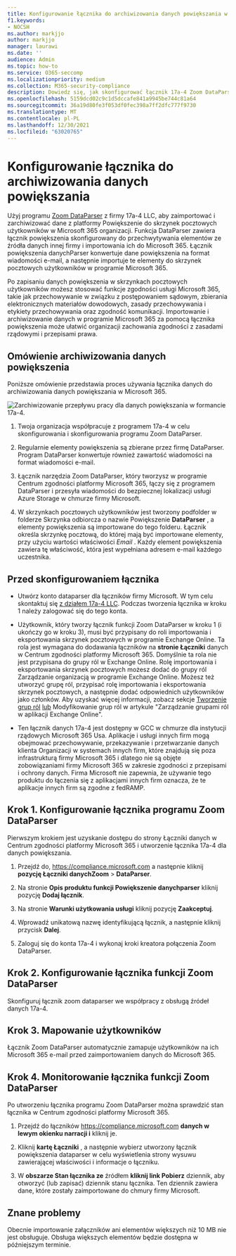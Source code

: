 ```yaml
---
title: Konfigurowanie łącznika do archiwizowania danych powiększania w Microsoft 365
f1.keywords:
- NOCSH
ms.author: markjjo
author: markjjo
manager: laurawi
ms.date: ''
audience: Admin
ms.topic: how-to
ms.service: O365-seccomp
ms.localizationpriority: medium
ms.collection: M365-security-compliance
description: Dowiedz się, jak skonfigurować łącznik 17a-4 Zoom DataParser i używać go do importowania i archiwizowania danych powiększania w programie Microsoft 365.
ms.openlocfilehash: 5159dcd02c9c1d5dccafe841a9945be744c81a64
ms.sourcegitcommit: 36a19d80fe3f053df0fec398a7ff2dfc777f9730
ms.translationtype: MT
ms.contentlocale: pl-PL
ms.lasthandoff: 12/30/2021
ms.locfileid: "63020765"
---
```

# <a name="set-up-a-connector-to-archive-zoom-data"></a>Konfigurowanie łącznika do archiwizowania danych powiększania

Użyj programu [Zoom DataParser](https://www.17a-4.com/dataparser/) z firmy 17a-4 LLC, aby zaimportować i zarchiwizować dane z platformy Powiększenie do skrzynek pocztowych użytkowników w Microsoft 365 organizacji. Funkcja DataParser zawiera łącznik powiększenia skonfigurowany do przechwytywania elementów ze źródła danych innej firmy i importowania ich do Microsoft 365. Łącznik powiększenia danychParser konwertuje dane powiększenia na format wiadomości e-mail, a następnie importuje te elementy do skrzynek pocztowych użytkowników w programie Microsoft 365.

Po zapisaniu danych powiększenia w skrzynkach pocztowych użytkowników możesz stosować funkcje zgodności usługi Microsoft 365, takie jak przechowywanie w związku z postępowaniem sądowym, zbierania elektronicznych materiałów dowodowych, zasady przechowywania i etykiety przechowywania oraz zgodność komunikacji. Importowanie i archiwizowanie danych w programie Microsoft 365 za pomocą łącznika powiększenia może ułatwić organizacji zachowania zgodności z zasadami rządowymi i przepisami prawa.

## <a name="overview-of-archiving-zoom-data"></a>Omówienie archiwizowania danych powiększenia

Poniższe omówienie przedstawia proces używania łącznika danych do archiwizowania danych powiększania w Microsoft 365.

![Zarchiwizowanie przepływu pracy dla danych powiększania w formancie 17a-4.](../media/ZoomDataParserConnectorWorkflow.png)

1. Twoja organizacja współpracuje z programem 17a-4 w celu skonfigurowania i skonfigurowania programu Zoom DataParser.

2. Regularnie elementy powiększenia są zbierane przez firmę DataParser. Program DataParser konwertuje również zawartość wiadomości na format wiadomości e-mail.

3. Łącznik narzędzia Zoom DataParser, który tworzysz w programie Centrum zgodności platformy Microsoft 365, łączy się z programem DataParser i przesyła wiadomości do bezpiecznej lokalizacji usługi Azure Storage w chmurze firmy Microsoft.

4. W skrzynkach pocztowych użytkowników jest tworzony podfolder w folderze Skrzynka odbiorcza o nazwie Powiększenie **DataParser** , a elementy powiększenia są importowane do tego folderu. Łącznik określa skrzynkę pocztową, do której mają być importowane elementy, przy użyciu wartości właściwości *Email* . Każdy element powiększenia zawiera tę właściwość, która jest wypełniana adresem e-mail każdego uczestnika.

## <a name="before-you-set-up-a-connector"></a>Przed skonfigurowaniem łącznika

- Utwórz konto dataparser dla łączników firmy Microsoft. W tym celu skontaktuj się [z działem 17a-4 LLC](https://www.17a-4.com/contact/). Podczas tworzenia łącznika w kroku 1 należy zalogować się do tego konta.

- Użytkownik, który tworzy łącznik funkcji Zoom DataParser w kroku 1 (i ukończy go w kroku 3), musi być przypisany do roli importowania i eksportowania skrzynek pocztowych w programie Exchange Online. Ta rola jest wymagana do dodawania łączników na **stronie Łączniki** danych w Centrum zgodności platformy Microsoft 365. Domyślnie ta rola nie jest przypisana do grupy ról w Exchange Online. Rolę importowania i eksportowania skrzynek pocztowych możesz dodać do grupy ról Zarządzanie organizacją w programie Exchange Online. Możesz też utworzyć grupę ról, przypisać rolę importowania i eksportowania skrzynek pocztowych, a następnie dodać odpowiednich użytkowników jako członków. Aby uzyskać więcej informacji, zobacz sekcje [Tworzenie grup ról](/Exchange/permissions-exo/role-groups#create-role-groups) [lub](/Exchange/permissions-exo/role-groups#modify-role-groups) Modyfikowanie grup ról w artykule "Zarządzanie grupami ról w aplikacji Exchange Online".

- Ten łącznik danych 17a-4 jest dostępny w GCC w chmurze dla instytucji rządowych Microsoft 365 Usa. Aplikacje i usługi innych firm mogą obejmować przechowywanie, przekazywanie i przetwarzanie danych klienta Organizacji w systemach innych firm, które znajdują się poza infrastrukturą firmy Microsoft 365 i dlatego nie są objęte zobowiązaniami firmy Microsoft 365 w zakresie zgodności z przepisami i ochrony danych. Firma Microsoft nie zapewnia, że używanie tego produktu do łączenia się z aplikacjami innych firm oznacza, że te aplikacje innych firm są zgodne z fedRAMP.

## <a name="step-1-set-up-a-zoom-dataparser-connector"></a>Krok 1. Konfigurowanie łącznika programu Zoom DataParser

Pierwszym krokiem jest uzyskanie dostępu do strony Łączniki danych w Centrum zgodności platformy Microsoft 365 i utworzenie łącznika 17a-4 dla danych powiększania.

1. Przejdź do, <https://compliance.microsoft.com> a następnie kliknij **pozycję Łączniki danychZoom** >  **DataParser**.

2. Na stronie **Opis produktu funkcji Powiększenie danychparser** kliknij pozycję **Dodaj łącznik**.

3. Na stronie **Warunki użytkowania usługi** kliknij pozycję **Zaakceptuj**.

4. Wprowadź unikatową nazwę identyfikującą łącznik, a następnie kliknij przycisk **Dalej**.

5. Zaloguj się do konta 17a-4 i wykonaj kroki kreatora połączenia Zoom DataParser.

## <a name="step-2-configure-the-zoom-dataparser-connector"></a>Krok 2. Konfigurowanie łącznika funkcji Zoom DataParser

Skonfiguruj łącznik zoom dataparser we współpracy z obsługą źródeł danych 17a-4.

## <a name="step-3-map-users"></a>Krok 3. Mapowanie użytkowników

Łącznik Zoom DataParser automatycznie zamapuje użytkowników na ich Microsoft 365 e-mail przed zaimportowaniem danych do Microsoft 365.

## <a name="step-4-monitor-the-zoom-dataparser-connector"></a>Krok 4. Monitorowanie łącznika funkcji Zoom DataParser

Po utworzeniu łącznika programu Zoom DataParser można sprawdzić stan łącznika w Centrum zgodności platformy Microsoft 365.

1. Przejdź do łączników <https://compliance.microsoft.com> **danych w lewym okienku narracji i** kliknij je.

2. Kliknij **kartę Łączniki** , a następnie wybierz utworzony łącznik powiększenia dataparser w celu wyświetlenia strony wysuwu zawierającej właściwości i informacje o łączniku.

3. W **obszarze Stan łącznika ze** źródłem **kliknij link Pobierz** dziennik, aby otworzyć (lub zapisać) dziennik stanu łącznika. Ten dziennik zawiera dane, które zostały zaimportowane do chmury firmy Microsoft.

## <a name="known-issues"></a>Znane problemy

Obecnie importowanie załączników ani elementów większych niż 10 MB nie jest obsługuje. Obsługa większych elementów będzie dostępna w późniejszym terminie.
